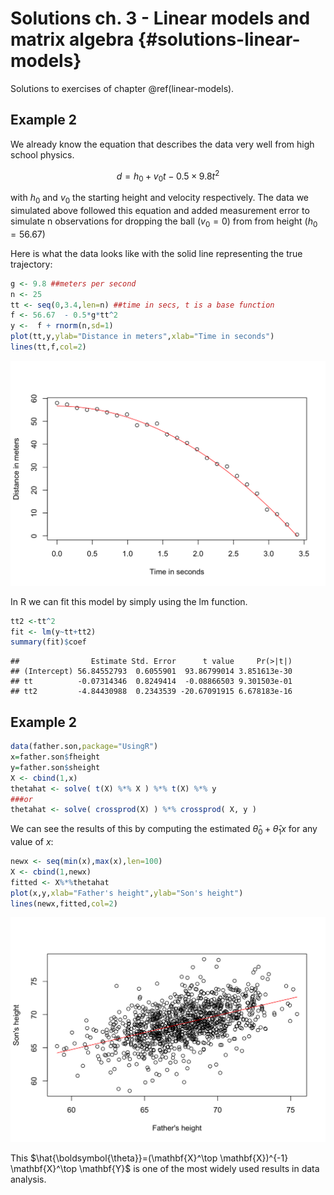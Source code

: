 # Solutions ch. 3 - Linear models and matrix algebra {#solutions-linear-models}

Solutions to exercises of chapter \@ref(linear-models).

## Example 2

We already know the equation that describes the data very well from high school physics. 

$$d = h_0 + v_0 t - 0.5 \times 9.8 t^2$$

with $h_0$ and $v_0$ the starting height and velocity respectively. The data we simulated above followed this equation and added measurement error to simulate n observations for dropping the ball $(v_0=0)$ from from height $(h_0=56.67)$

Here is what the data looks like with the solid line representing the true trajectory:


```r
g <- 9.8 ##meters per second
n <- 25
tt <- seq(0,3.4,len=n) ##time in secs, t is a base function
f <- 56.67  - 0.5*g*tt^2
y <-  f + rnorm(n,sd=1)
plot(tt,y,ylab="Distance in meters",xlab="Time in seconds")
lines(tt,f,col=2)
```

<img src="13-solutions-linear-models_files/figure-html/unnamed-chunk-1-1.png" width="672" />

In R we can fit this model by simply using the lm function. 

```r
tt2 <-tt^2
fit <- lm(y~tt+tt2)
summary(fit)$coef
```

```
##                Estimate Std. Error      t value     Pr(>|t|)
## (Intercept) 56.84552793  0.6055901  93.86799014 3.851613e-30
## tt          -0.07314346  0.8249414  -0.08866503 9.301503e-01
## tt2         -4.84430988  0.2343539 -20.67091915 6.678183e-16
```



## Example 2

```r
data(father.son,package="UsingR")
x=father.son$fheight
y=father.son$sheight
X <- cbind(1,x)
thetahat <- solve( t(X) %*% X ) %*% t(X) %*% y
###or
thetahat <- solve( crossprod(X) ) %*% crossprod( X, y )
```

We can see the results of this by computing the estimated $\hat{\theta}_0+\hat{\theta}_1 x$ for any value of $x$:


```r
newx <- seq(min(x),max(x),len=100)
X <- cbind(1,newx)
fitted <- X%*%thetahat
plot(x,y,xlab="Father's height",ylab="Son's height")
lines(newx,fitted,col=2)
```

<img src="13-solutions-linear-models_files/figure-html/unnamed-chunk-4-1.png" width="672" />


This $\hat{\boldsymbol{\theta}}=(\mathbf{X}^\top \mathbf{X})^{-1} \mathbf{X}^\top \mathbf{Y}$ is one of the most widely used results in data analysis.
